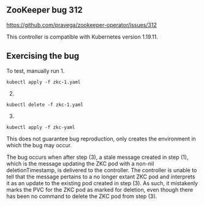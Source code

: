 ## ZooKeeper bug 312
https://github.com/pravega/zookeeper-operator/issues/312

This controller is compatible with Kubernetes version 1.19.11.

## Exercising the bug
To test, manually run
1.
```
kubectl apply -f zkc-1.yaml
```
2.
```
kubectl delete -f zkc-1.yaml
```
3.
```
kubectl apply -f zkc-yaml
```
This does not guarantee bug reproduction, only creates the environment in which the bug may occur.

The bug occurs when after step (3), a stale message created in step (1), which is the message updating the ZKC pod with a non-nil deletionTimestamp, is delivered to the controller. The controller is unable to tell that the message pertains to a no longer extant ZKC pod and interprets it as an update to the existing pod created in step (3). As such, it mistakenly marks the PVC for the ZKC pod as marked for deletion, even though there has been no command to delete the ZKC pod from step (3).

